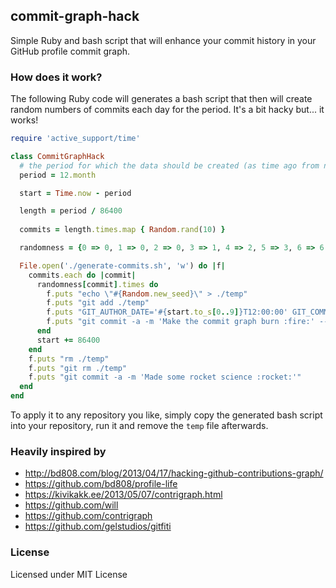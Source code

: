 ## commit-graph-hack

Simple Ruby and bash script that will enhance your commit history in your GitHub profile commit graph.

### How does it work?

The following Ruby code will generates a bash script that then will create random numbers of commits each day for the period. It's a bit hacky but... it works!

```ruby
require 'active_support/time'

class CommitGraphHack
  # the period for which the data should be created (as time ago from now)
  period = 12.month

  start = Time.now - period

  length = period / 86400
  
  commits = length.times.map { Random.rand(10) }

  randomness = {0 => 0, 1 => 0, 2 => 0, 3 => 1, 4 => 2, 5 => 3, 6 => 6, 7 => 0, 8 => 0, 9 => 1, 10 => 0}

  File.open('./generate-commits.sh', 'w') do |f|
    commits.each do |commit|
      randomness[commit].times do
        f.puts "echo \"#{Random.new_seed}\" > ./temp"
        f.puts "git add ./temp"
        f.puts "GIT_AUTHOR_DATE='#{start.to_s[0..9]}T12:00:00' GIT_COMMITTER_DATE='#{start.to_s[0..9]}T12:00:00' \\"
        f.puts "git commit -a -m 'Make the commit graph burn :fire:' --date='#{start.to_s[0..9]}T12:00:00'"
      end
      start += 86400
    end
    f.puts "rm ./temp"
    f.puts "git rm ./temp"
    f.puts "git commit -a -m 'Made some rocket science :rocket:'"
  end
end
```
To apply it to any repository you like, simply copy the generated bash script into your repository, run it and remove the `temp` file afterwards.

### Heavily inspired by
  - http://bd808.com/blog/2013/04/17/hacking-github-contributions-graph/
  - https://github.com/bd808/profile-life
  - https://kivikakk.ee/2013/05/07/contrigraph.html
  - https://github.com/will
  - https://github.com/contrigraph
  - https://github.com/gelstudios/gitfiti

### License
Licensed under MIT License